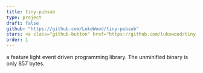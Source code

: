 ```yaml
---
title: tiny-pubsub
type: project
draft: false
github: "https://github.com/LukeWood/tiny-pubsub"
stars: <a class="github-button" href="https://github.com/lukewood/tiny-pubsub" data-icon="octicon-star" data-show-count="true" aria-label="Star lukewood/tiny-pubsub on GitHub">Star</a>
order: 1
---
```

a feature light event driven programming library.  The unminified binary is only 857 bytes.
